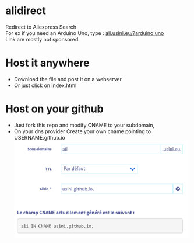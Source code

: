 # alidirect
Redirect to Aliexpress Search   
For ex if you need an Arduino Uno, type : [ali.usini.eu/?arduino uno](http://ali.usini.eu/?arduino%20uno)    
Link are mostly not sponsored.

# Host it anywhere
* Download the file and post it on a webserver
* Or just click on index.html

# Host on your github
* Just fork this repo and modify CNAME to your subdomain,
* On your dns provider Create your own cname pointing to USERNAME.github.io
![OVH](ovhsettings.png)
